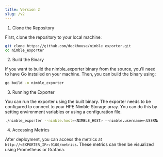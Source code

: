 ```yaml
---
title: Version 2
slug: /v2
---
```


1. Clone the Repository

First, clone the repository to your local machine:

```bash
git clone https://github.com/deckhouse/nimble_exporter.git
cd nimble_exporter
```

2. Build the Binary

If you want to build the nimble_exporter binary from the source, you'll need to have Go installed on your machine. Then, you can build the binary using:

```bash
go build -o nimble_exporter
```

3. Running the Exporter

You can run the exporter using the built binary. The exporter needs to be configured to connect to your HPE Nimble Storage array. You can do this by setting environment variables or using a configuration file.

```bash
./nimble_exporter --nimble.host=<NIMBLE_HOST> --nimble.username=<USERNAME> --nimble.password=<PASSWORD>
```

4. Accessing Metrics

After deployment, you can access the metrics at `http://<EXPORTER_IP>:9100/metrics`. These metrics can then be visualized using Prometheus or Grafana.
